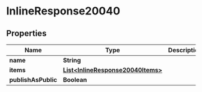 

# InlineResponse20040

## Properties

Name | Type | Description | Notes
------------ | ------------- | ------------- | -------------
**name** | **String** |  | 
**items** | [**List&lt;InlineResponse20040Items&gt;**](InlineResponse20040Items.md) |  | 
**publishAsPublic** | **Boolean** |  | 




